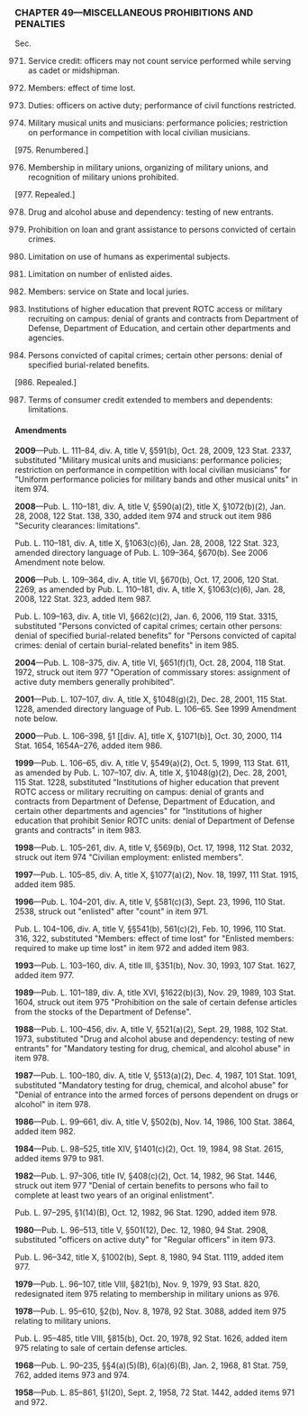 ### **CHAPTER 49—MISCELLANEOUS PROHIBITIONS AND PENALTIES** ###

Sec.

971. Service credit: officers may not count service performed while serving as cadet or midshipman.

972. Members: effect of time lost.

973. Duties: officers on active duty; performance of civil functions restricted.

974. Military musical units and musicians: performance policies; restriction on performance in competition with local civilian musicians.

[975. Renumbered.]

976. Membership in military unions, organizing of military unions, and recognition of military unions prohibited.

[977. Repealed.]

978. Drug and alcohol abuse and dependency: testing of new entrants.

979. Prohibition on loan and grant assistance to persons convicted of certain crimes.

980. Limitation on use of humans as experimental subjects.

981. Limitation on number of enlisted aides.

982. Members: service on State and local juries.

983. Institutions of higher education that prevent ROTC access or military recruiting on campus: denial of grants and contracts from Department of Defense, Department of Education, and certain other departments and agencies.

985. Persons convicted of capital crimes; certain other persons: denial of specified burial-related benefits.

[986. Repealed.]

987. Terms of consumer credit extended to members and dependents: limitations.

#### Amendments ####

**2009**—Pub. L. 111–84, div. A, title V, §591(b), Oct. 28, 2009, 123 Stat. 2337, substituted "Military musical units and musicians: performance policies; restriction on performance in competition with local civilian musicians" for "Uniform performance policies for military bands and other musical units" in item 974.

**2008**—Pub. L. 110–181, div. A, title V, §590(a)(2), title X, §1072(b)(2), Jan. 28, 2008, 122 Stat. 138, 330, added item 974 and struck out item 986 "Security clearances: limitations".

Pub. L. 110–181, div. A, title X, §1063(c)(6), Jan. 28, 2008, 122 Stat. 323, amended directory language of Pub. L. 109–364, §670(b). See 2006 Amendment note below.

**2006**—Pub. L. 109–364, div. A, title VI, §670(b), Oct. 17, 2006, 120 Stat. 2269, as amended by Pub. L. 110–181, div. A, title X, §1063(c)(6), Jan. 28, 2008, 122 Stat. 323, added item 987.

Pub. L. 109–163, div. A, title VI, §662(c)(2), Jan. 6, 2006, 119 Stat. 3315, substituted "Persons convicted of capital crimes; certain other persons: denial of specified burial-related benefits" for "Persons convicted of capital crimes: denial of certain burial-related benefits" in item 985.

**2004**—Pub. L. 108–375, div. A, title VI, §651(f)(1), Oct. 28, 2004, 118 Stat. 1972, struck out item 977 "Operation of commissary stores: assignment of active duty members generally prohibited".

**2001**—Pub. L. 107–107, div. A, title X, §1048(g)(2), Dec. 28, 2001, 115 Stat. 1228, amended directory language of Pub. L. 106–65. See 1999 Amendment note below.

**2000**—Pub. L. 106–398, §1 [[div. A], title X, §1071(b)], Oct. 30, 2000, 114 Stat. 1654, 1654A–276, added item 986.

**1999**—Pub. L. 106–65, div. A, title V, §549(a)(2), Oct. 5, 1999, 113 Stat. 611, as amended by Pub. L. 107–107, div. A, title X, §1048(g)(2), Dec. 28, 2001, 115 Stat. 1228, substituted "Institutions of higher education that prevent ROTC access or military recruiting on campus: denial of grants and contracts from Department of Defense, Department of Education, and certain other departments and agencies" for "Institutions of higher education that prohibit Senior ROTC units: denial of Department of Defense grants and contracts" in item 983.

**1998**—Pub. L. 105–261, div. A, title V, §569(b), Oct. 17, 1998, 112 Stat. 2032, struck out item 974 "Civilian employment: enlisted members".

**1997**—Pub. L. 105–85, div. A, title X, §1077(a)(2), Nov. 18, 1997, 111 Stat. 1915, added item 985.

**1996**—Pub. L. 104–201, div. A, title V, §581(c)(3), Sept. 23, 1996, 110 Stat. 2538, struck out "enlisted" after "count" in item 971.

Pub. L. 104–106, div. A, title V, §§541(b), 561(c)(2), Feb. 10, 1996, 110 Stat. 316, 322, substituted "Members: effect of time lost" for "Enlisted members: required to make up time lost" in item 972 and added item 983.

**1993**—Pub. L. 103–160, div. A, title III, §351(b), Nov. 30, 1993, 107 Stat. 1627, added item 977.

**1989**—Pub. L. 101–189, div. A, title XVI, §1622(b)(3), Nov. 29, 1989, 103 Stat. 1604, struck out item 975 "Prohibition on the sale of certain defense articles from the stocks of the Department of Defense".

**1988**—Pub. L. 100–456, div. A, title V, §521(a)(2), Sept. 29, 1988, 102 Stat. 1973, substituted "Drug and alcohol abuse and dependency: testing of new entrants" for "Mandatory testing for drug, chemical, and alcohol abuse" in item 978.

**1987**—Pub. L. 100–180, div. A, title V, §513(a)(2), Dec. 4, 1987, 101 Stat. 1091, substituted "Mandatory testing for drug, chemical, and alcohol abuse" for "Denial of entrance into the armed forces of persons dependent on drugs or alcohol" in item 978.

**1986**—Pub. L. 99–661, div. A, title V, §502(b), Nov. 14, 1986, 100 Stat. 3864, added item 982.

**1984**—Pub. L. 98–525, title XIV, §1401(c)(2), Oct. 19, 1984, 98 Stat. 2615, added items 979 to 981.

**1982**—Pub. L. 97–306, title IV, §408(c)(2), Oct. 14, 1982, 96 Stat. 1446, struck out item 977 "Denial of certain benefits to persons who fail to complete at least two years of an original enlistment".

Pub. L. 97–295, §1(14)(B), Oct. 12, 1982, 96 Stat. 1290, added item 978.

**1980**—Pub. L. 96–513, title V, §501(12), Dec. 12, 1980, 94 Stat. 2908, substituted "officers on active duty" for "Regular officers" in item 973.

Pub. L. 96–342, title X, §1002(b), Sept. 8, 1980, 94 Stat. 1119, added item 977.

**1979**—Pub. L. 96–107, title VIII, §821(b), Nov. 9, 1979, 93 Stat. 820, redesignated item 975 relating to membership in military unions as 976.

**1978**—Pub. L. 95–610, §2(b), Nov. 8, 1978, 92 Stat. 3088, added item 975 relating to military unions.

Pub. L. 95–485, title VIII, §815(b), Oct. 20, 1978, 92 Stat. 1626, added item 975 relating to sale of certain defense articles.

**1968**—Pub. L. 90–235, §§4(a)(5)(B), 6(a)(6)(B), Jan. 2, 1968, 81 Stat. 759, 762, added items 973 and 974.

**1958**—Pub. L. 85–861, §1(20), Sept. 2, 1958, 72 Stat. 1442, added items 971 and 972.